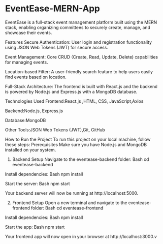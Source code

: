 # EventEase-MERN-App
EventEase is a full-stack event management platform built using the MERN stack, enabling organizing committees to securely create, manage, and showcase their events.

Features
Secure Authentication: User login and registration functionality using JSON Web Tokens (JWT) for secure access.

Event Management: Core CRUD (Create, Read, Update, Delete) capabilities for managing events.

Location-based Filter: A user-friendly search feature to help users easily find events based on location.

Full-Stack Architecture: The frontend is built with React.js and the backend is powered by Node.js and Express.js with a MongoDB database.

Technologies Used
Frontend:React.js ,HTML, CSS, JavaScript,Axios

Backend:Node.js, Express.js

Database:MongoDB

Other Tools:JSON Web Tokens (JWT),Git, GitHub

How to Run the Project
To run this project on your local machine, follow these steps:
Prerequisites
Make sure you have Node.js and MongoDB installed on your system.

1. Backend Setup
Navigate to the eventease-backend folder:
Bash
cd eventease-backend

Install dependencies:
Bash
npm install

Start the server:
Bash
npm start

Your backend server will now be running at http://localhost:5000.

2. Frontend Setup
Open a new terminal and navigate to the eventease-frontend folder:
Bash
cd eventease-frontend

Install dependencies:
Bash
npm install

Start the app:
Bash
npm start

Your frontend app will now open in your browser at http://localhost:3000.v
